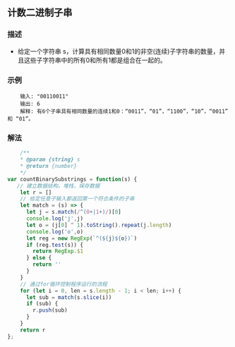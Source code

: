 <!--
 * @Author: your name
 * @Date: 2020-03-09 22:20:59
 * @LastEditTime: 2020-05-05 15:53:17
 * @LastEditors: Please set LastEditors
 * @Description: In User Settings Edit
 * @FilePath: /leetcode_fe/451-500/485_最大连续1的个数.md
 -->
## 计数二进制子串

### 描述
+ 给定一个字符串 s，计算具有相同数量0和1的非空(连续)子字符串的数量，并且这些子字符串中的所有0和所有1都是组合在一起的。

### 示例 
```
    输入: "00110011"
    输出: 6
    解释: 有6个子串具有相同数量的连续1和0：“0011”，“01”，“1100”，“10”，“0011” 和 “01”。
```

### 解法
```js
    /**
    * @param {string} s
    * @return {number}
    */
var countBinarySubstrings = function(s) {
   // 建立数据结构，堆栈，保存数据
    let r = []
    // 给定任意子输入都返回第一个符合条件的子串
    let match = (s) => {
      let j = s.match(/^(0+|1+)/)[0]
      console.log('j',j)
      let o = (j[0] ^ 1).toString().repeat(j.length)
      console.log('o',o)
      let reg = new RegExp(`^(${j}${o})`)
      if (reg.test(s)) {
        return RegExp.$1
      } else {
        return ''
      }
    }
    // 通过for循环控制程序运行的流程
    for (let i = 0, len = s.length - 1; i < len; i++) {
      let sub = match(s.slice(i))
      if (sub) {
        r.push(sub)
      }
    }
    return r
};
```